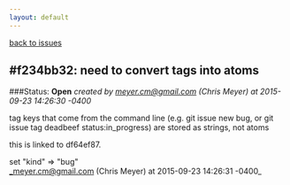 ```yaml
---
layout: default
---
```

[back to issues](..)

## \#f234bb32: need to convert tags into atoms

###Status: **Open**
_created by meyer.cm@gmail.com (Chris Meyer) at 2015-09-23 14:26:30 -0400_

tag keys that come from the command line (e.g. git issue new bug, or
git issue tag deadbeef status:in_progress) are stored as strings, not atoms

this is linked to df64ef87.

set "kind" => "bug"  
_meyer.cm@gmail.com (Chris Meyer) at 2015-09-23 14:26:31 -0400_
